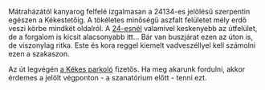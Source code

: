 Mátraházától kanyarog felfelé izgalmasan a 24134-es jelölésű szerpentin egészen a Kékestetőig. A tökéletes minőségű aszfalt felületet mély erdő veszi körbe mindkét oldalról. A [24-esnél](#24Paradsasvar) valamivel keskenyebb az útfelület, de a forgalom is kicsit alacsonyabb itt... Bár van buszjárat ezen az úton is, de viszonylag ritka. Este és kora reggel kiemelt vadveszéllyel kell számolni ezen a szakaszon.

Az út legvégén [a Kékes parkoló](#geo:K%C3%A9kes%20parkol%C3%B3@47.871752,20.006276/?b=A%20parkol%C3%B3%20k%C3%B6zvetlen%C3%BCl%20a%20hegycs%C3%BAcs%20mellett%20tal%C3%A1lhat%C3%B3,%20viszont%20soromp%C3%B3val%20ellen%C5%91rz%C3%B6tt%20%C3%A9s%20fizet%C5%91s.%0A%0AA%20honlapja%20itt%20tal%C3%A1lhat%C3%B3:%20%3Chttps://kekesteto.hu/parkolas-a-kekesteton/%3E.) fizetős. Ha meg akarunk fordulni, akkor érdemes a jelölt végponton - a szanatórium előtt - tenni ezt.
